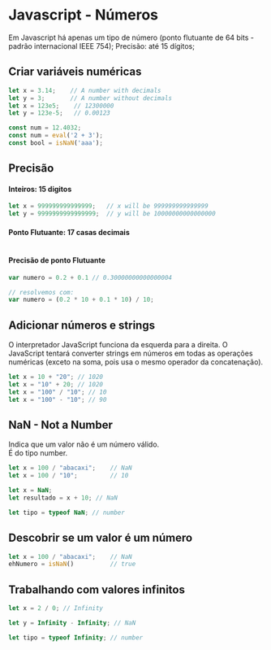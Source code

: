 # Javascript - Números

Em Javascript há apenas um tipo de número (ponto flutuante de 64 bits - padrão internacional IEEE 754);
Precisão: até 15 dígitos;

## Criar variáveis numéricas

~~~javascript
let x = 3.14;    // A number with decimals
let y = 3;       // A number without decimals
let x = 123e5;    // 12300000
let y = 123e-5;   // 0.00123
~~~

~~~javascript
const num = 12.4032;
const num = eval('2 + 3');        
const bool = isNaN('aaa'); 
~~~

## Precisão

#### Inteiros: 15 digitos

~~~javascript
let x = 999999999999999;   // x will be 999999999999999
let y = 9999999999999999;  // y will be 10000000000000000
~~~

#### Ponto Flutuante: 17 casas decimais

~~~javascript

~~~

#### Precisão de ponto Flutuante

~~~javascript
var numero = 0.2 + 0.1 // 0.30000000000000004

// resolvemos com:
var numero = (0.2 * 10 + 0.1 * 10) / 10;
~~~

## Adicionar números e strings

O interpretador JavaScript funciona da esquerda para a direita.
O JavaScript tentará converter strings em números em todas as operações numéricas (exceto na soma, pois usa o mesmo operador da concatenação).    

~~~javascript
let x = 10 + "20"; // 1020
let x = "10" + 20; // 1020
let x = "100" / "10"; // 10
let x = "100" - "10"; // 90
~~~

## NaN - Not a Number

Indica que um valor não é um número válido.  
É do tipo number.  

~~~javascript
let x = 100 / "abacaxi"; 	// NaN
let x = 100 / "10"; 		// 10
~~~

~~~javascript
let x = NaN;
let resultado = x + 10; // NaN
~~~

~~~javascript
let tipo = typeof NaN; // number
~~~

## Descobrir se um valor é um número

~~~javascript
let x = 100 / "abacaxi"; 	// NaN
ehNumero = isNaN()			// true
~~~

## Trabalhando com valores infinitos

~~~javascript
let x = 2 / 0; // Infinity

let y = Infinity - Infinity; // NaN
~~~

~~~javascript
let tipo = typeof Infinity; // number
~~~